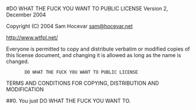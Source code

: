 #DO WHAT THE FUCK YOU WANT TO PUBLIC LICENSE
                   Version 2, December 2004

Copyright (C) 2004 Sam Hocevar <sam@hocevar.net>


http://www.wtfpl.net/


Everyone is permitted to copy and distribute verbatim or modified
copies of this license document, and changing it is allowed as long
as the name is changed.

           DO WHAT THE FUCK YOU WANT TO PUBLIC LICENSE
  TERMS AND CONDITIONS FOR COPYING, DISTRIBUTION AND MODIFICATION

##0. You just DO WHAT THE FUCK YOU WANT TO.

